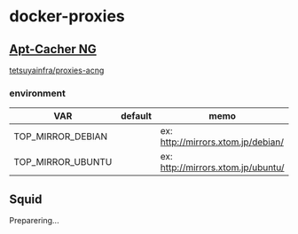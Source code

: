 # docker-proxies


## [Apt-Cacher NG](https://www.unix-ag.uni-kl.de/~bloch/acng/)
[tetsuyainfra/proxies-acng](https://hub.docker.com/r/tetsuyainfra/proxies-acng)

### environment

| VAR               | default | memo                               |
| ----------------- | ------- | ---------------------------------- |
| TOP_MIRROR_DEBIAN |         | ex: http://mirrors.xtom.jp/debian/ |
| TOP_MIRROR_UBUNTU |         | ex: http://mirrors.xtom.jp/ubuntu/ |


## Squid

Preparering...
